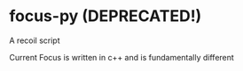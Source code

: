 # focus-py (DEPRECATED!)
A recoil script

Current Focus is written in c++ and is fundamentally different
